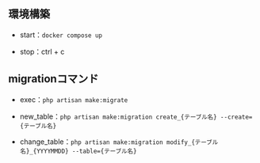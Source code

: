 ## 環境構築
- start：`docker compose up`

- stop：ctrl + c

## migrationコマンド
- exec：`php artisan make:migrate`

- new_table：`php artisan make:migration create_{テーブル名} --create={テーブル名}`

- change_table：`php artisan make:migration modify_{テーブル名}_{YYYYMMDD} --table={テーブル名}`


